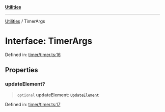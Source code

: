 [**Utilities**](../README.md)

***

[Utilities](../README.md) / TimerArgs

# Interface: TimerArgs

Defined in: [timer/timer.ts:16](https://github.com/noobiept/utilities/blob/786efe35015e1a6c21914057e8b0d5fc10429d8e/source/timer/timer.ts#L16)

## Properties

### updateElement?

> `optional` **updateElement**: [`UpdateElement`](../type-aliases/UpdateElement.md)

Defined in: [timer/timer.ts:17](https://github.com/noobiept/utilities/blob/786efe35015e1a6c21914057e8b0d5fc10429d8e/source/timer/timer.ts#L17)

